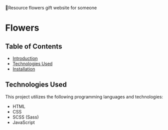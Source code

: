 💐Resource flowers gift website for someone

# Flowers 
## Table of Contents
- [Introduction](#introduction)
- [Technologies Used](#technologies-used)
- [Installation](#installation)


## Technologies Used

This project utilizes the following programming languages and technologies:
- HTML
- CSS
- SCSS (Sass)
- JavaScript
